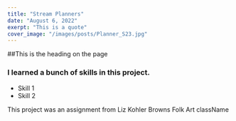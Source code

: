 ```yaml
---
title: "Stream Planners"
date: "August 6, 2022"
exerpt: "This is a quote"
cover_image: "/images/posts/Planner_S23.jpg"
---
```


##This is the heading on the page

### I learned a bunch of skills in this project.

- Skill 1
- Skill 2

This project was an assignment from Liz Kohler Browns Folk Art className
